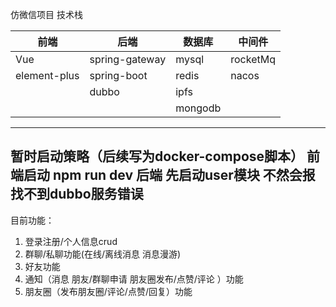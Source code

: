 仿微信项目 
技术栈

| 前端         | 后端                 | 数据库 | 中间件 |        
| ------------ | -------------------- | ------ | ------ |
| Vue          | spring-gateway       | mysql  | rocketMq|
| element-plus | spring-boot          | redis  | nacos |
|              | dubbo                | ipfs   |       |
|              |                      | mongodb|       |
--------
暂时启动策略（后续写为docker-compose脚本）
前端启动 npm run dev
后端 先启动user模块 不然会报找不到dubbo服务错误 
--------
目前功能： 
  1. 登录注册/个人信息crud
  2. 群聊/私聊功能(在线/离线消息 消息漫游)
  3. 好友功能
  4. 通知（消息 朋友/群聊申请 朋友圈发布/点赞/评论 ）功能
  5. 朋友圈（发布朋友圈/评论/点赞/回复）功能
